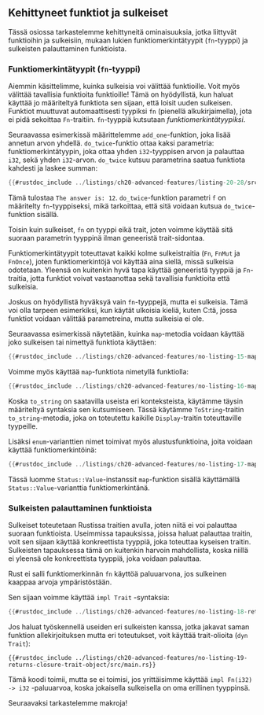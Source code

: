 ## Kehittyneet funktiot ja sulkeiset

Tässä osiossa tarkastelemme kehittyneitä ominaisuuksia, jotka liittyvät funktioihin ja sulkeisiin,
mukaan lukien funktiomerkintätyypit (`fn`-tyyppi) ja sulkeisten palauttaminen funktioista.

### Funktiomerkintätyypit (`fn`-tyyppi)

Aiemmin käsittelimme, kuinka sulkeisia voi välittää funktioille. Voit myös välittää tavallisia funktioita funktioille! Tämä on hyödyllistä, kun haluat käyttää jo määriteltyä funktiota sen sijaan, että loisit uuden sulkeisen. Funktiot muuttuvat automaattisesti tyypiksi `fn` (pienellä alkukirjaimella), jota ei pidä sekoittaa `Fn`-traitiin. `fn`-tyyppiä kutsutaan _funktiomerkintätyypiksi_.

Seuraavassa esimerkissä määrittelemme `add_one`-funktion, joka lisää annetun arvon yhdellä. `do_twice`-funktio ottaa kaksi parametria: funktiomerkintätyypin, joka ottaa yhden `i32`-tyyppisen arvon ja palauttaa `i32`, sekä yhden `i32`-arvon. `do_twice` kutsuu parametrina saatua funktiota kahdesti ja laskee summan:

```rust
{{#rustdoc_include ../listings/ch20-advanced-features/listing-20-28/src/main.rs}}
```

Tämä tulostaa `The answer is: 12`. `do_twice`-funktion parametri `f` on määritelty `fn`-tyyppiseksi, mikä tarkoittaa, että sitä voidaan kutsua `do_twice`-funktion sisällä.

Toisin kuin sulkeiset, `fn` on tyyppi eikä trait, joten voimme käyttää sitä suoraan parametrin tyyppinä ilman geneeristä trait-sidontaa.

Funktiomerkintätyypit toteuttavat kaikki kolme sulkeistraitia (`Fn`, `FnMut` ja `FnOnce`), joten funktiomerkintöjä voi käyttää aina siellä, missä sulkeisia odotetaan. Yleensä on kuitenkin hyvä tapa käyttää geneeristä tyyppiä ja `Fn`-traitia, jotta funktiot voivat vastaanottaa sekä tavallisia funktioita että sulkeisia.

Joskus on hyödyllistä hyväksyä vain `fn`-tyyppejä, mutta ei sulkeisia. Tämä voi olla tarpeen esimerkiksi, kun käytät ulkoisia kieliä, kuten C:tä, jossa funktiot voidaan välittää parametreina, mutta sulkeisia ei ole.

Seuraavassa esimerkissä näytetään, kuinka `map`-metodia voidaan käyttää joko sulkeisen tai nimettyä funktiota käyttäen:

```rust
{{#rustdoc_include ../listings/ch20-advanced-features/no-listing-15-map-closure/src/main.rs:here}}
```

Voimme myös käyttää `map`-funktiota nimetyllä funktiolla:

```rust
{{#rustdoc_include ../listings/ch20-advanced-features/no-listing-16-map-function/src/main.rs:here}}
```

Koska `to_string` on saatavilla useista eri konteksteista, käytämme täysin määriteltyä syntaksia sen kutsumiseen. Tässä käytämme `ToString`-traitin `to_string`-metodia, joka on toteutettu kaikille `Display`-traitin toteuttaville tyypeille.

Lisäksi `enum`-varianttien nimet toimivat myös alustusfunktioina, joita voidaan käyttää funktiomerkintöinä:

```rust
{{#rustdoc_include ../listings/ch20-advanced-features/no-listing-17-map-initializer/src/main.rs:here}}
```

Tässä luomme `Status::Value`-instanssit `map`-funktion sisällä käyttämällä `Status::Value`-varianttia funktiomerkintänä.

### Sulkeisten palauttaminen funktioista

Sulkeiset toteutetaan Rustissa traitien avulla, joten niitä ei voi palauttaa suoraan funktioista. Useimmissa tapauksissa, joissa haluat palauttaa traitin, voit sen sijaan käyttää konkreettista tyyppiä, joka toteuttaa kyseisen traitin. Sulkeisten tapauksessa tämä on kuitenkin harvoin mahdollista, koska niillä ei yleensä ole konkreettista tyyppiä, joka voidaan palauttaa.

Rust ei salli funktiomerkinnän `fn` käyttöä paluuarvona, jos sulkeinen kaappaa arvoja ympäristöstään.

Sen sijaan voimme käyttää `impl Trait` -syntaksia:

```rust
{{#rustdoc_include ../listings/ch20-advanced-features/no-listing-18-returns-closure/src/lib.rs}}
```

Jos haluat työskennellä useiden eri sulkeisten kanssa, jotka jakavat saman funktion allekirjoituksen mutta eri toteutukset, voit käyttää trait-olioita (`dyn Trait`):

```rust,noplayground
{{#rustdoc_include ../listings/ch20-advanced-features/no-listing-19-returns-closure-trait-object/src/main.rs}}
```

Tämä koodi toimii, mutta se ei toimisi, jos yrittäisimme käyttää `impl Fn(i32) -> i32` -paluuarvoa, koska jokaisella sulkeisella on oma erillinen tyyppinsä.

Seuraavaksi tarkastelemme makroja!

